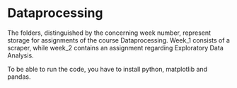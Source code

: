 # Dataprocessing

The folders, distinguished by the concerning week number, represent storage for assignments of the course Dataprocessing.
Week_1 consists of a scraper, while week_2 contains an assignment regarding Exploratory Data Analysis.

To be able to run the code, you have to install python, matplotlib and pandas.
